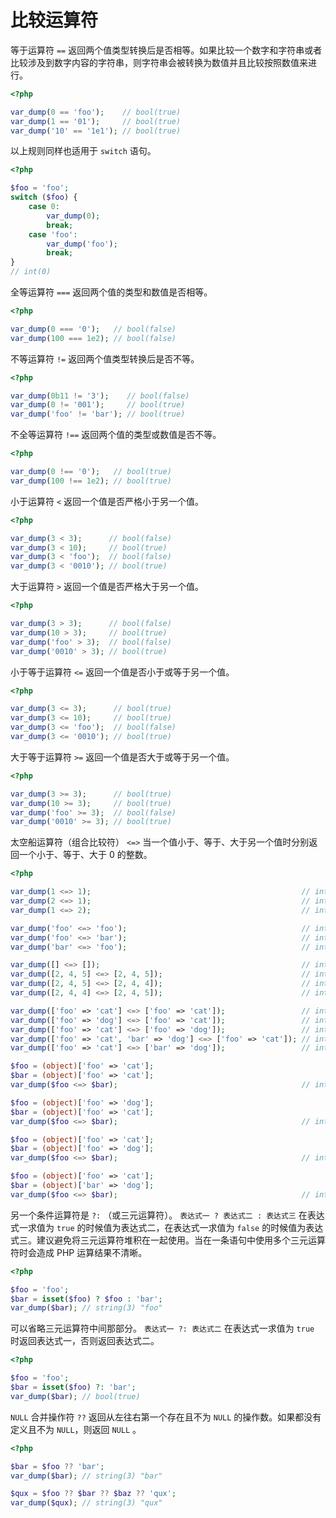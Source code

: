 # 比较运算符

等于运算符 `==` 返回两个值类型转换后是否相等。如果比较一个数字和字符串或者比较涉及到数字内容的字符串，则字符串会被转换为数值并且比较按照数值来进行。

```php
<?php

var_dump(0 == 'foo');    // bool(true)
var_dump(1 == '01');     // bool(true)
var_dump('10' == '1e1'); // bool(true)

```

以上规则同样也适用于 `switch` 语句。

```php
<?php

$foo = 'foo';
switch ($foo) {
    case 0:
        var_dump(0);
        break;
    case 'foo':
        var_dump('foo');
        break;
}
// int(0)

```

全等运算符 `===` 返回两个值的类型和数值是否相等。

```php
<?php

var_dump(0 === '0');   // bool(false)
var_dump(100 === 1e2); // bool(false)

```

不等运算符 `!=` 返回两个值类型转换后是否不等。

```php
<?php

var_dump(0b11 != '3');    // bool(false)
var_dump(0 != '001');     // bool(true)
var_dump('foo' != 'bar'); // bool(true)

```

不全等运算符 `!==` 返回两个值的类型或数值是否不等。

```php
<?php

var_dump(0 !== '0');   // bool(true)
var_dump(100 !== 1e2); // bool(true)

```

小于运算符 `<` 返回一个值是否严格小于另一个值。

```php
<?php

var_dump(3 < 3);      // bool(false)
var_dump(3 < 10);     // bool(true)
var_dump(3 < 'foo');  // bool(false)
var_dump(3 < '0010'); // bool(true)

```

大于运算符 `>` 返回一个值是否严格大于另一个值。

```php
<?php

var_dump(3 > 3);      // bool(false)
var_dump(10 > 3);     // bool(true)
var_dump('foo' > 3);  // bool(false)
var_dump('0010' > 3); // bool(true)

```

小于等于运算符 `<=` 返回一个值是否小于或等于另一个值。

```php
<?php

var_dump(3 <= 3);      // bool(true)
var_dump(3 <= 10);     // bool(true)
var_dump(3 <= 'foo');  // bool(false)
var_dump(3 <= '0010'); // bool(true)

```

大于等于运算符 `>=` 返回一个值是否大于或等于另一个值。

```php
<?php

var_dump(3 >= 3);      // bool(true)
var_dump(10 >= 3);     // bool(true)
var_dump('foo' >= 3);  // bool(false)
var_dump('0010' >= 3); // bool(true)

```

太空船运算符（组合比较符） `<=>` 当一个值小于、等于、大于另一个值时分别返回一个小于、等于、大于 0 的整数。

```php
<?php

var_dump(1 <=> 1);                                               // int(0)
var_dump(2 <=> 1);                                               // int(1)
var_dump(1 <=> 2);                                               // int(-1)

var_dump('foo' <=> 'foo');                                       // int(0)
var_dump('foo' <=> 'bar');                                       // int(1)
var_dump('bar' <=> 'foo');                                       // int(-1)

var_dump([] <=> []);                                             // int(0)
var_dump([2, 4, 5] <=> [2, 4, 5]);                               // int(0)
var_dump([2, 4, 5] <=> [2, 4, 4]);                               // int(1)
var_dump([2, 4, 4] <=> [2, 4, 5]);                               // int(-1)

var_dump(['foo' => 'cat'] <=> ['foo' => 'cat']);                 // int(0)
var_dump(['foo' => 'dog'] <=> ['foo' => 'cat']);                 // int(1)
var_dump(['foo' => 'cat'] <=> ['foo' => 'dog']);                 // int(-1)
var_dump(['foo' => 'cat', 'bar' => 'dog'] <=> ['foo' => 'cat']); // int(1)
var_dump(['foo' => 'cat'] <=> ['bar' => 'dog']);                 // int(1)

$foo = (object)['foo' => 'cat'];
$bar = (object)['foo' => 'cat'];
var_dump($foo <=> $bar);                                         // int(0)

$foo = (object)['foo' => 'dog'];
$bar = (object)['foo' => 'cat'];
var_dump($foo <=> $bar);                                         // int(1)

$foo = (object)['foo' => 'cat'];
$bar = (object)['foo' => 'dog'];
var_dump($foo <=> $bar);                                         // int(-1)

$foo = (object)['foo' => 'cat'];
$bar = (object)['bar' => 'dog'];
var_dump($foo <=> $bar);                                         // int(1)

```

另一个条件运算符是 `?:` （或三元运算符）。 `表达式一 ? 表达式二 : 表达式三` 在表达式一求值为 `true` 的时候值为表达式二，在表达式一求值为 `false` 的时候值为表达式三。建议避免将三元运算符堆积在一起使用。当在一条语句中使用多个三元运算符时会造成 PHP 运算结果不清晰。

```php
<?php

$foo = 'foo';
$bar = isset($foo) ? $foo : 'bar';
var_dump($bar); // string(3) "foo"

```

可以省略三元运算符中间那部分。 `表达式一 ?: 表达式二` 在表达式一求值为 `true` 时返回表达式一，否则返回表达式二。

```php
<?php

$foo = 'foo';
$bar = isset($foo) ?: 'bar';
var_dump($bar); // bool(true)

```

`NULL` 合并操作符 `??` 返回从左往右第一个存在且不为 `NULL` 的操作数。如果都没有定义且不为 `NULL`，则返回 `NULL` 。

```php
<?php

$bar = $foo ?? 'bar';
var_dump($bar); // string(3) "bar"

$qux = $foo ?? $bar ?? $baz ?? 'qux';
var_dump($qux); // string(3) "qux"

```

